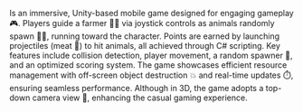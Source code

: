 Is an immersive, Unity-based mobile game designed for engaging gameplay 🎮. Players guide a farmer 👨‍🌾 via joystick controls as animals randomly spawn 🐄🦌, running toward the character. Points are earned by launching projectiles (meat 🍖) to hit animals, all achieved through C# scripting. Key features include collision detection, player movement, a random spawner 🎲, and an optimized scoring system. The game showcases efficient resource management with off-screen object destruction 💥 and real-time updates ⏱️, ensuring seamless performance. Although in 3D, the game adopts a top-down camera view 🎥, enhancing the casual gaming experience.
